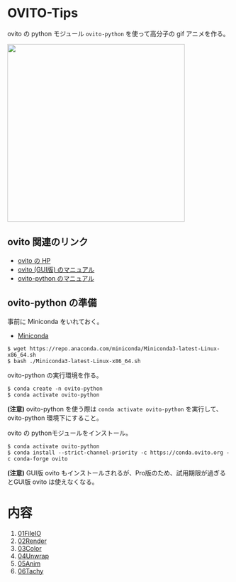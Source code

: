 # OVITO-Tips
ovito の python モジュール `ovito-python` を使って高分子の gif アニメを作る。

<img src=https://github.com/t-murash/OVITO-Tips/blob/master/06Tachy/movie.gif width=400px>

## ovito 関連のリンク

- [ovito の HP](https://www.ovito.org/)
- [ovito (GUI版) のマニュアル](https://www.ovito.org/docs/current/)
- [ovito-python のマニュアル](https://www.ovito.org/docs/current/python/)


## ovito-python の準備

事前に Miniconda をいれておく。

- [Miniconda](https://docs.conda.io/en/latest/miniconda.html)
```
$ wget https://repo.anaconda.com/miniconda/Miniconda3-latest-Linux-x86_64.sh
$ bash ./Miniconda3-latest-Linux-x86_64.sh
```

ovito-python の実行環境を作る。

```
$ conda create -n ovito-python
$ conda activate ovito-python
```

**(注意)** ovito-python を使う際は `conda activate ovito-python` を実行して、ovito-python 環境下にすること。

ovito の pythonモジュールをインストール。
```
$ conda activate ovito-python
$ conda install --strict-channel-priority -c https://conda.ovito.org -c conda-forge ovito
```
**(注意)** GUI版 ovito もインストールされるが、Pro版のため、試用期限が過ぎるとGUI版 ovito は使えなくなる。

# 内容
1. [01FileIO](./01FileIO)
2. [02Render](./02Render)
3. [03Color](./03Color)
4. [04Unwrap](./04Unwrap)
5. [05Anim](./05Anim)
6. [06Tachy](./06Tachy)
